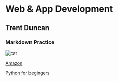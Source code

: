 # Web & App Development
## Trent Duncan
### Markdown Practice

![cat](https://github.com/user-attachments/assets/6b6744e8-fd66-4cf4-92f6-1fb8edbe0f3b)

[Amazon](https://www.amazon.com/)

[Python for begingers](https://www.youtube.com/watch?v=kqtD5dpn9C8&pp=ygUUcHl0aG9uIGZvciBiZWdpbm5lcnM%3D)
